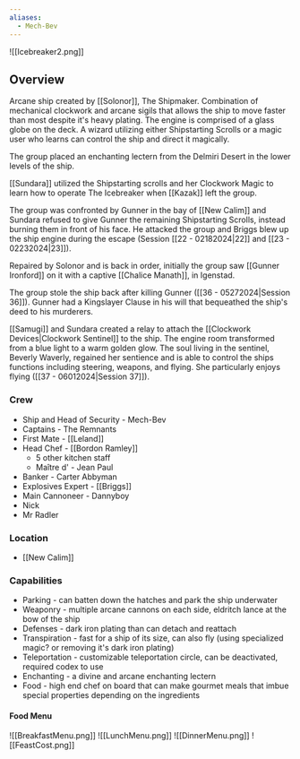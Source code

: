 ```yaml
---
aliases:
  - Mech-Bev
---
```

 
![[Icebreaker2.png]]

## Overview
Arcane ship created by [[Solonor]], The Shipmaker. Combination of mechanical clockwork and arcane sigils that allows the ship to move faster than most despite it's heavy plating. The engine is comprised of a glass globe on the deck. A wizard utilizing either Shipstarting Scrolls or a magic user who learns can control the ship and direct it magically. 

The group placed an enchanting lectern from the Delmiri Desert in the lower levels of the ship.

[[Sundara]] utilized the Shipstarting scrolls and her Clockwork Magic to learn how to operate The Icebreaker when [[Kazak]] left the group.

The group was confronted by Gunner in the bay of [[New Calim]] and Sundara refused to give Gunner the remaining Shipstarting Scrolls, instead burning them in front of his face. He attacked the group and Briggs blew up the ship engine during the escape (Session [[22 - 02182024|22]] and [[23 - 02232024|23]]). 

Repaired by Solonor and is back in order, initially the group saw [[Gunner Ironford]] on it with a captive [[Chalice Manath]], in Igenstad. 

The group stole the ship back after killing Gunner ([[36 - 05272024|Session 36]]). Gunner had a Kingslayer Clause in his will that bequeathed the ship's deed to his murderers. 

[[Samugi]] and Sundara created a relay to attach the [[Clockwork Devices|Clockwork Sentinel]] to the ship. The engine room transformed from a blue light to a warm golden glow. The soul living in the sentinel, Beverly Waverly, regained her sentience and is able to control the ships functions including steering, weapons, and flying. She particularly enjoys flying ([[37 - 06012024|Session 37]]).

### Crew
- Ship and Head of Security - Mech-Bev
- Captains - The Remnants
- First Mate - [[Leland]] 
- Head Chef - [[Bordon Ramley]] 
	- 5 other kitchen staff
	- Maître d' - Jean Paul
- Banker - Carter Abbyman 
- Explosives Expert - [[Briggs]] 
- Main Cannoneer - Dannyboy 
- Nick
- Mr Radler

### Location
- [[New Calim]] 

### Capabilities
- Parking - can batten down the hatches and park the ship underwater
- Weaponry - multiple arcane cannons on each side, eldritch lance at the bow of the ship 
- Defenses - dark iron plating than can detach and reattach
- Transpiration - fast for a ship of its size, can also fly (using specialized magic? or removing it's dark iron plating)
- Teleportation - customizable teleportation circle, can be deactivated, required codex to use
- Enchanting - a divine and arcane enchanting lectern 
- Food - high end chef on board that can make gourmet meals that imbue special properties depending on the ingredients 

#### Food Menu
![[BreakfastMenu.png]]
![[LunchMenu.png]]
![[DinnerMenu.png]]
![[FeastCost.png]]
